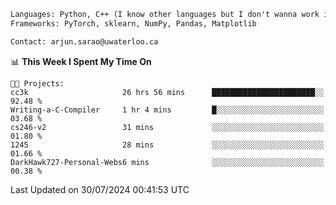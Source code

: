 ```txt
Languages: Python, C++ (I know other languages but I don't wanna work in em)
Frameworks: PyTorch, sklearn, NumPy, Pandas, Matplotlib

Contact: arjun.sarao@uwaterloo.ca
```

<!--START_SECTION:waka-->
📊 **This Week I Spent My Time On** 

```text
🐱‍💻 Projects: 
cc3k                     26 hrs 56 mins      ███████████████████████░░   92.48 % 
Writing-a-C-Compiler     1 hr 4 mins         █░░░░░░░░░░░░░░░░░░░░░░░░   03.68 % 
cs246-v2                 31 mins             ░░░░░░░░░░░░░░░░░░░░░░░░░   01.80 % 
1245                     28 mins             ░░░░░░░░░░░░░░░░░░░░░░░░░   01.66 % 
DarkHawk727-Personal-Webs6 mins              ░░░░░░░░░░░░░░░░░░░░░░░░░   00.38 % 
```


 Last Updated on 30/07/2024 00:41:53 UTC
<!--END_SECTION:waka-->
